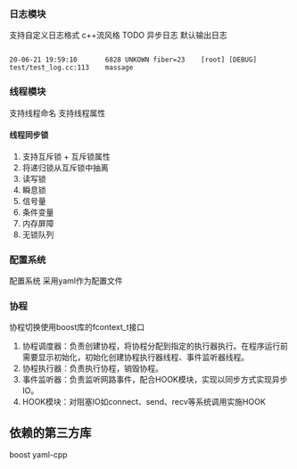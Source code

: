 ### 日志模块

支持自定义日志格式
c++流风格
TODO 异步日志
默认输出日志
```

20-06-21 19:59:10       6828 UNKOWN fiber=23    [root] [DEBUG]  test/test_log.cc:113    massage

```

### 线程模块
支持线程命名
支持线程属性

#### 线程同步锁
1. 支持互斥锁 + 互斥锁属性
2. 将递归锁从互斥锁中抽离
3. 读写锁
4. 瞬息锁
5. 信号量
6. 条件变量
7. 内存屏障
8. 无锁队列


### 配置系统

配置系统 采用yaml作为配置文件

### 协程
协程切换使用boost库的fcontext_t接口
1. 协程调度器：负责创建协程，将协程分配到指定的执行器执行。在程序运行前需要显示初始化，初始化创建协程执行器线程、事件监听器线程。
2. 协程执行器：负责执行协程，销毁协程。
3. 事件监听器：负责监听网路事件，配合HOOK模块，实现以同步方式实现异步IO。
4. HOOK模块：对阻塞IO如connect、send、recv等系统调用实施HOOK

## 依赖的第三方库
boost
yaml-cpp
